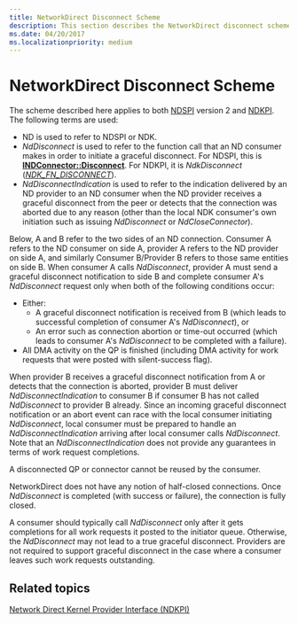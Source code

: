```yaml
---
title: NetworkDirect Disconnect Scheme
description: This section describes the NetworkDirect disconnect scheme
ms.date: 04/20/2017
ms.localizationpriority: medium
---
```


# NetworkDirect Disconnect Scheme


The scheme described here applies to both [NDSPI](/previous-versions/windows/desktop/cc904391(v=vs.85)) version 2 and [NDKPI](./overview-of-network-direct-kernel-provider-interface--ndkpi-.md). The following terms are used:

-   ND is used to refer to NDSPI or NDK.
-   *NdDisconnect* is used to refer to the function call that an ND consumer makes in order to initiate a graceful disconnect. For NDSPI, this is [**INDConnector::Disconnect**](/previous-versions/windows/desktop/cc904364(v=vs.85)). For NDKPI, it is *NdkDisconnect* ([*NDK\_FN\_DISCONNECT*](/windows-hardware/drivers/ddi/ndkpi/nc-ndkpi-ndk_fn_disconnect)).
-   *NdDisconnectIndication* is used to refer to the indication delivered by an ND provider to an ND consumer when the ND provider receives a graceful disconnect from the peer or detects that the connection was aborted due to any reason (other than the local NDK consumer's own initiation such as issuing *NdDisconnect* or *NdCloseConnector*).

Below, A and B refer to the two sides of an ND connection. Consumer A refers to the ND consumer on side A, provider A refers to the ND provider on side A, and similarly Consumer B/Provider B refers to those same entities on side B.
When consumer A calls *NdDisconnect*, provider A must send a graceful disconnect notification to side B and complete consumer A's *NdDisconnect* request only when both of the following conditions occur:

-   Either:
    -   A graceful disconnect notification is received from B (which leads to successful completion of consumer A's *NdDisconnect*), or
    -   An error such as connection abortion or time-out occurred (which leads to consumer A's *NdDisconnect* to be completed with a failure).
-   All DMA activity on the QP is finished (including DMA activity for work requests that were posted with silent-success flag).

When provider B receives a graceful disconnect notification from A or detects that the connection is aborted, provider B must deliver *NdDisconnectIndication* to consumer B if consumer B has not called *NdDisconnect* to provider B already. Since an incoming graceful disconnect notification or an abort event can race with the local consumer initiating *NdDisconnect*, local consumer must be prepared to handle an *NdDisconnectIndication* arriving after local consumer calls *NdDisconnect*. Note that an *NdDisconnectIndication* does not provide any guarantees in terms of work request completions.

A disconnected QP or connector cannot be reused by the consumer.

NetworkDirect does not have any notion of half-closed connections. Once *NdDisconnect* is completed (with success or failure), the connection is fully closed.

A consumer should typically call *NdDisconnect* only after it gets completions for all work requests it posted to the initiator queue. Otherwise, the *NdDisconnect* may not lead to a true graceful disconnect. Providers are not required to support graceful disconnect in the case where a consumer leaves such work requests outstanding.

## Related topics


[Network Direct Kernel Provider Interface (NDKPI)](./overview-of-network-direct-kernel-provider-interface--ndkpi-.md)

 

